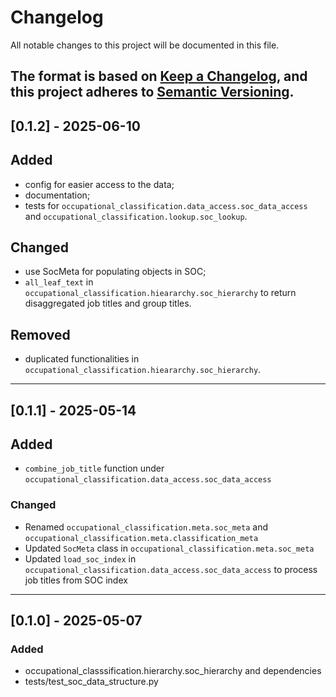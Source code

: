 # Changelog

All notable changes to this project will be documented in this file.

The format is based on [Keep a Changelog](https://keepachangelog.com/en/1.0.0/), and this project adheres to
[Semantic Versioning](https://semver.org/spec/v2.0.0.html).
---
## [0.1.2] - 2025-06-10

## Added
- config for easier access to the data;
- documentation;
- tests for `occupational_classification.data_access.soc_data_access` and `occupational_classification.lookup.soc_lookup`.

## Changed
- use SocMeta for populating objects in SOC;
- `all_leaf_text` in `occupational_classification.hieararchy.soc_hierarchy` to return disaggregated job titles and group titles.

## Removed
- duplicated functionalities in `occupational_classification.hieararchy.soc_hierarchy`.

---

## [0.1.1] - 2025-05-14

## Added
- `combine_job_title` function under `occupational_classification.data_access.soc_data_access`

### Changed

- Renamed `occupational_classification.meta.soc_meta` and `occupational_classification.meta.classification_meta`
- Updated `SocMeta` class in `occupational_classification.meta.soc_meta`
- Updated `load_soc_index` in `occupational_classification.data_access.soc_data_access` to process job titles from SOC index
---

## [0.1.0] - 2025-05-07

### Added

- occupational_classsification.hierarchy.soc_hierarchy and dependencies
- tests/test_soc_data_structure.py

